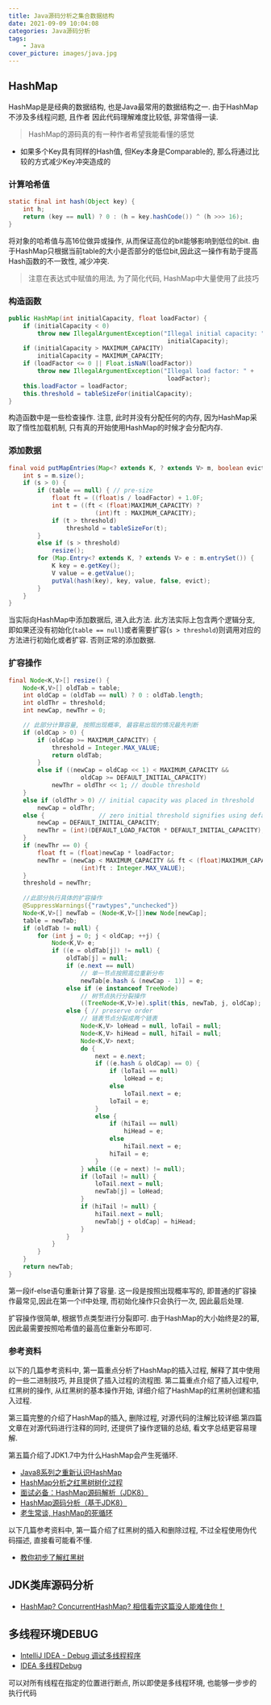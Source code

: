 ```yaml
---
title: Java源码分析之集合数据结构
date: 2021-09-09 10:04:08
categories: Java源码分析
tags:
    - Java
cover_picture: images/java.jpg
---
```

<!-- <script type="text/javascript" src="https://cdnjs.cloudflare.com/ajax/libs/mathjax/2.7.4/MathJax.js?config=default"></script> -->





HashMap
----------------

HashMap是是经典的数据结构, 也是Java最常用的数据结构之一. 由于HashMap不涉及多线程问题, 且作者 因此代码理解难度比较低, 非常值得一读.

> HashMap的源码真的有一种作者希望我能看懂的感觉


- 如果多个Key具有同样的Hash值, 但Key本身是Comparable的, 那么将通过比较的方式减少Key冲突造成的



### 计算哈希值

```java
static final int hash(Object key) {
    int h;
    return (key == null) ? 0 : (h = key.hashCode()) ^ (h >>> 16);
}
```

将对象的哈希值与高16位做异或操作, 从而保证高位的bit能够影响到低位的bit. 由于HashMap只根据当前table的大小是否部分的低位bit,因此这一操作有助于提高Hash函数的不一致性, 减少冲突.

> 注意在表达式中赋值的用法, 为了简化代码, HashMap中大量使用了此技巧

### 构造函数

```java
public HashMap(int initialCapacity, float loadFactor) {
    if (initialCapacity < 0)
        throw new IllegalArgumentException("Illegal initial capacity: " +
                                            initialCapacity);
    if (initialCapacity > MAXIMUM_CAPACITY)
        initialCapacity = MAXIMUM_CAPACITY;
    if (loadFactor <= 0 || Float.isNaN(loadFactor))
        throw new IllegalArgumentException("Illegal load factor: " +
                                            loadFactor);
    this.loadFactor = loadFactor;
    this.threshold = tableSizeFor(initialCapacity);
}
```

构造函数中是一些检查操作. 注意, 此时并没有分配任何的内存, 因为HashMap采取了惰性加载机制, 只有真的开始使用HashMap的时候才会分配内存.


### 添加数据

```java
final void putMapEntries(Map<? extends K, ? extends V> m, boolean evict) {
    int s = m.size();
    if (s > 0) {
        if (table == null) { // pre-size
            float ft = ((float)s / loadFactor) + 1.0F;
            int t = ((ft < (float)MAXIMUM_CAPACITY) ?
                        (int)ft : MAXIMUM_CAPACITY);
            if (t > threshold)
                threshold = tableSizeFor(t);
        }
        else if (s > threshold)
            resize();
        for (Map.Entry<? extends K, ? extends V> e : m.entrySet()) {
            K key = e.getKey();
            V value = e.getValue();
            putVal(hash(key), key, value, false, evict);
        }
    }
}
```

当实际向HashMap中添加数据后, 进入此方法. 此方法实际上包含两个逻辑分支, 即如果还没有初始化(`table == null`)或者需要扩容(`s > threshold`)则调用对应的方法进行初始化或者扩容. 否则正常的添加数据.


### 扩容操作

```java
final Node<K,V>[] resize() {
    Node<K,V>[] oldTab = table;
    int oldCap = (oldTab == null) ? 0 : oldTab.length;
    int oldThr = threshold;
    int newCap, newThr = 0;

    // 此部分计算容量, 按照出现概率, 最容易出现的情况最先判断
    if (oldCap > 0) {
        if (oldCap >= MAXIMUM_CAPACITY) {
            threshold = Integer.MAX_VALUE;
            return oldTab;
        }
        else if ((newCap = oldCap << 1) < MAXIMUM_CAPACITY &&
                    oldCap >= DEFAULT_INITIAL_CAPACITY)
            newThr = oldThr << 1; // double threshold
    }
    else if (oldThr > 0) // initial capacity was placed in threshold
        newCap = oldThr;
    else {               // zero initial threshold signifies using defaults
        newCap = DEFAULT_INITIAL_CAPACITY;
        newThr = (int)(DEFAULT_LOAD_FACTOR * DEFAULT_INITIAL_CAPACITY);
    }
    if (newThr == 0) {
        float ft = (float)newCap * loadFactor;
        newThr = (newCap < MAXIMUM_CAPACITY && ft < (float)MAXIMUM_CAPACITY ?
                    (int)ft : Integer.MAX_VALUE);
    }
    threshold = newThr;
    
    //此部分执行具体的扩容操作
    @SuppressWarnings({"rawtypes","unchecked"})
    Node<K,V>[] newTab = (Node<K,V>[])new Node[newCap];
    table = newTab;
    if (oldTab != null) {
        for (int j = 0; j < oldCap; ++j) {
            Node<K,V> e;
            if ((e = oldTab[j]) != null) {
                oldTab[j] = null;
                if (e.next == null)
                    // 单一节点按照高位重新分布
                    newTab[e.hash & (newCap - 1)] = e;
                else if (e instanceof TreeNode)
                    // 树节点执行分裂操作
                    ((TreeNode<K,V>)e).split(this, newTab, j, oldCap);
                else { // preserve order
                    // 链表节点分裂成两个链表
                    Node<K,V> loHead = null, loTail = null;
                    Node<K,V> hiHead = null, hiTail = null;
                    Node<K,V> next;
                    do {
                        next = e.next;
                        if ((e.hash & oldCap) == 0) {
                            if (loTail == null)
                                loHead = e;
                            else
                                loTail.next = e;
                            loTail = e;
                        }
                        else {
                            if (hiTail == null)
                                hiHead = e;
                            else
                                hiTail.next = e;
                            hiTail = e;
                        }
                    } while ((e = next) != null);
                    if (loTail != null) {
                        loTail.next = null;
                        newTab[j] = loHead;
                    }
                    if (hiTail != null) {
                        hiTail.next = null;
                        newTab[j + oldCap] = hiHead;
                    }
                }
            }
        }
    }
    return newTab;
}
```

第一段if-else语句重新计算了容量. 这一段是按照出现概率写的, 即普通的扩容操作最常见,因此在第一个if中处理, 而初始化操作只会执行一次, 因此最后处理.

扩容操作很简单, 根据节点类型进行分裂即可. 由于HashMap的大小始终是2的幂, 因此最需要按照哈希值的最高位重新分布即可.



### 参考资料

以下的几篇参考资料中, 第一篇重点分析了HashMap的插入过程, 解释了其中使用的一些二进制技巧, 并且提供了插入过程的流程图. 第二篇重点介绍了插入过程中, 红黑树的操作, 从红黑树的基本操作开始, 详细介绍了HashMap的红黑树创建和插入过程. 

第三篇完整的介绍了HashMap的插入, 删除过程, 对源代码的注解比较详细.第四篇文章在对源代码进行注释的同时, 还提供了操作逻辑的总结, 看文字总结更容易理解.

第五篇介绍了JDK1.7中为什么HashMap会产生死循环.

- [Java8系列之重新认识HashMap](https://mp.weixin.qq.com/s?__biz=MjM5NjQ5MTI5OA==&mid=2651745258&idx=1&sn=df5ffe0fd505a290d49095b3d794ae7a&mpshare=1&scene=1&srcid=0602KPwDM6cb3PTVMdtZ0oX1&key=807bd2816f4e789364526e7bba50ceab7c749cfaca8f63fc1c6b02b65966062194edbc2e5311116c053ad5807fa33c366a23664f76b0b440a62a3d40ec12e7e72973b0481d559380178671cc3771a0db&ascene=0&uin=NjkzMTg2NDA%3D&version=12020810&nettype=WIFI&fontScale=100&pass_ticket=ebineaMbB8BVIeUpnUZjBm8%2BZice%2Bhba5IDsVDpufNY%3D)
- [HashMap分析之红黑树树化过程](https://www.cnblogs.com/finite/p/8251587.html)
- [面试必备：HashMap源码解析（JDK8）](https://blog.csdn.net/zxt0601/article/details/77413921)
- [HashMap源码分析（基于JDK8）](https://blog.csdn.net/fighterandknight/article/details/61624150)
- [老生常谈, HashMap的死循环](https://juejin.im/post/5a66a08d5188253dc3321da0)



以下几篇参考资料中, 第一篇介绍了红黑树的插入和删除过程, 不过全程使用伪代码描述, 直接看可能看不懂.

- [教你初步了解红黑树](https://github.com/julycoding/The-Art-Of-Programming-By-July/blob/master/ebook/zh/03.01.md)




JDK类库源码分析
-------------------

- [HashMap? ConcurrentHashMap? 相信看完这篇没人能难住你！](https://crossoverjie.top/2018/07/23/java-senior/ConcurrentHashMap/)




多线程环境DEBUG
------------------------------

- [IntelliJ IDEA - Debug 调试多线程程序](https://blog.csdn.net/nextyu/article/details/79039566)
- [IDEA 多线程Debug](https://blog.csdn.net/u011781521/article/details/79251819)


可以对所有线程在指定的位置进行断点, 所以即使是多线程环境, 也能够一步步的执行代码
